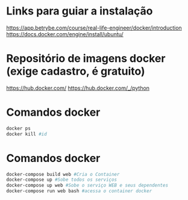# Links para guiar a instalação
https://app.betrybe.com/course/real-life-engineer/docker/introduction
https://docs.docker.com/engine/install/ubuntu/


# Repositório de imagens docker (exige cadastro, é gratuito)
https://hub.docker.com/
https://hub.docker.com/_/python


# Comandos docker
```bash
docker ps
docker kill #id
```

# Comandos docker
```bash
docker-compose build web #Cria o Container
docker-compose up #Sobe todos os serviços
docker-compose up web #Sobe o serviço WEB e seus dependentes
docker-compose run web bash #acessa o container docker
```


